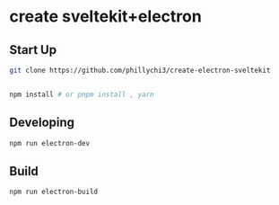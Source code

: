 # create sveltekit+electron

## Start Up

```bash
git clone https://github.com/phillychi3/create-electron-sveltekit


npm install # or pnpm install , yarn
```

## Developing

```bash
npm run electron-dev
```

## Build

```bash
npm run electron-build

```
